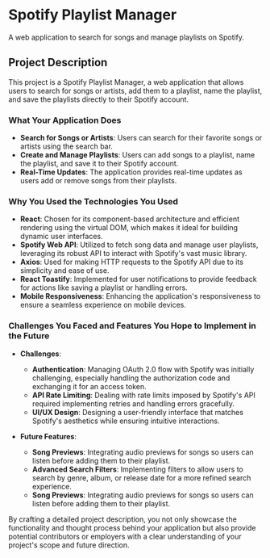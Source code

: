 # Spotify Playlist Manager

A web application to search for songs and manage playlists on Spotify.

## Project Description

This project is a Spotify Playlist Manager, a web application that allows users to search for songs or artists, add them to a playlist, name the playlist, and save the playlists directly to their Spotify account.

### What Your Application Does

- **Search for Songs or Artists**: Users can search for their favorite songs or artists using the search bar.
- **Create and Manage Playlists**: Users can add songs to a playlist, name the playlist, and save it to their Spotify account.
- **Real-Time Updates**: The application provides real-time updates as users add or remove songs from their playlists.

### Why You Used the Technologies You Used

- **React**: Chosen for its component-based architecture and efficient rendering using the virtual DOM, which makes it ideal for building dynamic user interfaces.
- **Spotify Web API**: Utilized to fetch song data and manage user playlists, leveraging its robust API to interact with Spotify's vast music library.
- **Axios**: Used for making HTTP requests to the Spotify API due to its simplicity and ease of use.
- **React Toastify**: Implemented for user notifications to provide feedback for actions like saving a playlist or handling errors.
- **Mobile Responsiveness**: Enhancing the application's responsiveness to ensure a seamless experience on mobile devices.

### Challenges You Faced and Features You Hope to Implement in the Future

- **Challenges**:
  - **Authentication**: Managing OAuth 2.0 flow with Spotify was initially challenging, especially handling the authorization code and exchanging it for an access token.
  - **API Rate Limiting**: Dealing with rate limits imposed by Spotify's API required implementing retries and handling errors gracefully.
  - **UI/UX Design**: Designing a user-friendly interface that matches Spotify's aesthetics while ensuring intuitive interactions.

- **Future Features**:
  - **Song Previews**: Integrating audio previews for songs so users can listen before adding them to their playlist.
  - **Advanced Search Filters**: Implementing filters to allow users to search by genre, album, or release date for a more refined search experience.
  - **Song Previews**: Integrating audio previews for songs so users can listen before adding them to their playlist.




By crafting a detailed project description, you not only showcase the functionality and thought process behind your application but also provide potential contributors or employers with a clear understanding of your project's scope and future direction.


